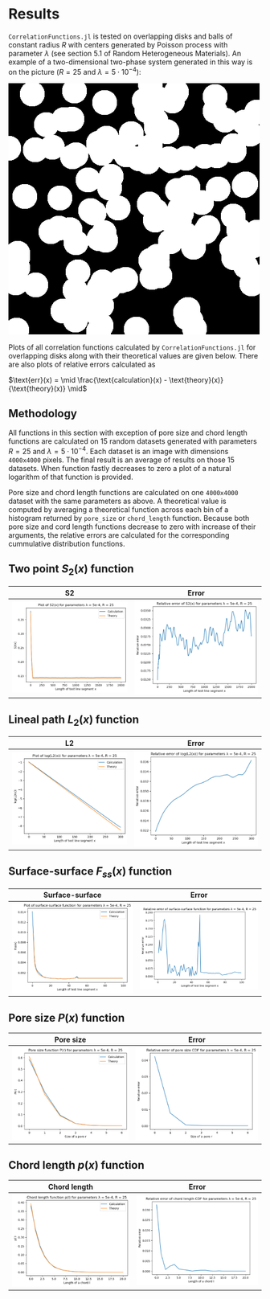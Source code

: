 # Results

`CorrelationFunctions.jl` is tested on overlapping disks and balls of constant
radius $R$ with centers generated by Poisson process with parameter $\lambda$
(see section 5.1 of Random Heterogeneous Materials). An example of a
two-dimensional two-phase system generated in this way is on the picture ($R =
25$ and $\lambda = 5 \cdot 10^{-4}$):

![disks](img/disks.png)

Plots of all correlation functions calculated by `CorrelationFunctions.jl` for
overlapping disks along with their theoretical values are given below. There
are also plots of relative errors calculated as

$\text{err}(x) = \mid \frac{\text{calculation}(x) -
\text{theory}(x)}{\text{theory}(x)} \mid$

## Methodology

All functions in this section with exception of pore size and chord length
functions are calculated on 15 random datasets generated with parameters $R =
25$ and $\lambda = 5 \cdot 10^{-4}$. Each dataset is an image with dimensions
`4000x4000` pixels. The final result is an average of results on those 15
datasets. When function fastly decreases to zero a plot of a natural logarithm
of that function is provided.

Pore size and chord length functions are calculated on one `4000x4000`
dataset with the same parameters as above. A theoretical value is computed by
averaging a theoretical function across each bin of a histogram returned by
`pore_size` or `chord_length` function. Because both pore size and cord length
functions decrease to zero with increase of their arguments, the relative errors
are calculated for the corresponding cummulative distribution functions.

## Two point $S_2(x)$ function

| S2  | Error |
|-----|-------|
| ![s2](img/s2.png) | ![s2 error](img/s2err.png) |

## Lineal path $L_2(x)$ function

| L2  | Error |
|-----|-------|
| ![l2](img/l2.png) | ![l2 error](img/l2err.png) |

## Surface-surface $F_{ss}(x)$ function

| Surface-surface   | Error |
|-------------------|-------|
| ![ss](img/ss.png) | ![ss error](img/sserr.png) |

## Pore size $P(x)$ function

| Pore size   | Error |
|-------------|-------|
| ![ss](img/ps.png) | ![ss error](img/pserr.png) |

## Chord length $p(x)$ function

| Chord length   | Error |
|----------------|-------|
| ![ss](img/cl.png) | ![ss error](img/clerr.png) |

